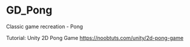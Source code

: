 # GD_Pong
Classic game recreation - Pong

Tutorial: Unity 2D Pong Game https://noobtuts.com/unity/2d-pong-game